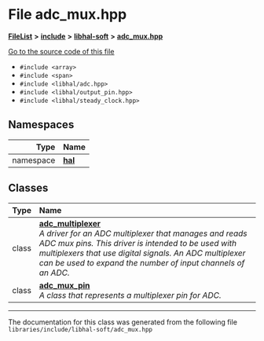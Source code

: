 

# File adc\_mux.hpp



[**FileList**](files.md) **>** [**include**](dir_cba0faac6e93618a6e2539705915bd70.md) **>** [**libhal-soft**](dir_d4bad6877cf31bc2d39b696d7a305013.md) **>** [**adc\_mux.hpp**](adc__mux_8hpp.md)

[Go to the source code of this file](adc__mux_8hpp_source.md)



* `#include <array>`
* `#include <span>`
* `#include <libhal/adc.hpp>`
* `#include <libhal/output_pin.hpp>`
* `#include <libhal/steady_clock.hpp>`













## Namespaces

| Type | Name |
| ---: | :--- |
| namespace | [**hal**](namespacehal.md) <br> |


## Classes

| Type | Name |
| ---: | :--- |
| class | [**adc\_multiplexer**](classhal_1_1adc__multiplexer.md) <br>_A driver for an ADC multiplexer that manages and reads ADC mux pins. This driver is intended to be used with multiplexers that use digital signals. An ADC multiplexer can be used to expand the number of input channels of an ADC._  |
| class | [**adc\_mux\_pin**](classhal_1_1adc__mux__pin.md) <br>_A class that represents a multiplexer pin for ADC._  |



















































------------------------------
The documentation for this class was generated from the following file `libraries/include/libhal-soft/adc_mux.hpp`

